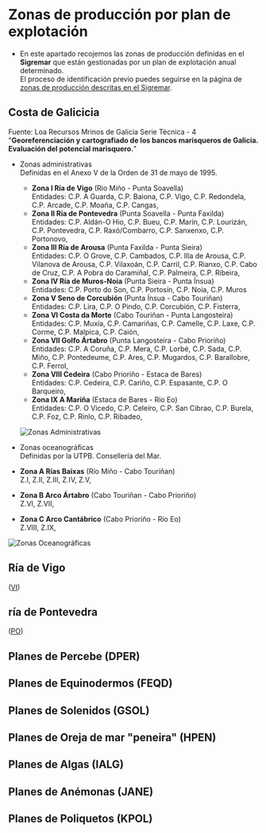 

# Zonas de producción por plan de explotación

* En este apartado recojemos las zonas de producción definidas en el __Sigremar__ que están gestionadas por un plan de explotación anual determinado.  
El proceso de identificación previo puedes seguirse en la página de [zonas de producción descritas en el Sigremar](indicesZonasProduccion.md).


## Costa de Galicicia

Fuente: Loa Recursos Mrinos de Galicia Serie Técnica - 4 "__Georeferenciación y cartografiado de los bancos marisqueros de Galicia. Evaluación del potencial marisquero.__"

* Zonas administrativas  
Definidas en el Anexo V de la Orden de 31 de mayo de 1995.
  * __Zona I Ría de Vigo__  (Rio Miño - Punta Soavella)  
  Entidades: C.P. A Guarda, C.P. Baiona, C.P. Vigo, C.P. Redondela, C.P. Arcade, C.P. Moaña, C.P. Cangas,
  * __Zona II Ría de Pontevedra__ (Punta Soavella - Punta Faxilda)  
  Entidades: C.P. Aldán-O Hio, C.P. Bueu, C.P. Marín, C.P. Lourizán, C.P. Pontevedra, C.P. Raxó/Combarro, C.P. Sanxenxo, C.P. Portonovo,
  * __Zona III Ría de Arousa__ (Punta Faxilda - Punta Sieira)  
  Entidades: C.P. O Grove, C.P. Cambados, C.P. Illa de Arousa, C.P. Vilanova de Arousa,  C.P. Vilaxoán, C.P. Carril, C.P. Rianxo, C.P. Cabo de Cruz, C.P. A Pobra do Caramiñal, C.P. Palmeira, C.P. Ribeira,
  * __Zona IV Ría de Muros-Noia__ (Punta Sieira - Punta Ínsua)  
  Entidades: C.P. Porto do Son, C.P. Portosín, C.P. Noia, C.P. Muros
  * __Zona V Seno de Corcubión__ (Punta Ínsua - Cabo Touriñan)
  Entidades: C.P. Lira, C.P. O Pindo, C.P. Corcubión, C.P. Fisterra,
  * __Zona VI Costa da Morte__ (Cabo Touriñan - Punta Langosteira)  
  Entidades: C.P. Muxía, C.P. Camariñas, C.P. Camelle, C.P. Laxe, C.P. Corme, C.P. Malpica, C.P. Caión,
  * __Zona VII Golfo Ártabro__ (Punta Langosteira - Cabo Prioriño)  
  Entidades: C.P. A Coruña, C.P. Mera, C.P. Lorbé, C.P. Sada, C.P. Miño, C.P. Pontedeume, C.P. Ares, C.P. Mugardos,  C.P. Barallobre, C.P. Ferrol,
  * __Zona VIII Cedeira__ (Cabo Prioriño - Estaca de Bares)  
  Entidades: C.P. Cedeira, C.P. Cariño, C.P. Espasante, C.P. O Barqueiro,
  * __Zona IX A Mariña__ (Estaca de Bares - Rio Eo)  
  Entidades: C.P. O Vicedo, C.P. Celeiro, C.P. San Cibrao, C.P. Burela, C.P. Foz, C.P. Rinlo, C.P. Ribadeo,
  
  ![Zonas Administrativas](https://lh3.googleusercontent.com/J1EnRr-zxjjqUNUrUqOMbqfD59TBQFFc87YC5dSbNQsfpzHmc2PUlvcYkFyh153gXKMhCtQfWlABTTjHIicrKdn3_Ml6Hkxcy2RN6yOaXLogBnlhJE3g4gWKH0oDYC5063kYImwhhTjYkFunh270jBb-OFo7bDQdCjR15nlhiTUBKS4f4ycns0ho2ZKPFSx1NrYdefJkKUtUQERnggVu9AeGZhRnetUOxWqqPqZLyo72-dC-r0VpdU992K9UqTJWpju7xAFTqC9dN0ahJuNwHzZSjbKH3zOFOuX5W-Op4VtqZTwkgWnGBTULjwtCFd6ZWyDVzCTlAJHWfw6k8rhOF-WKXNIHxR3HrpuEHyA54M3OMEIL1Sw3aJb5ykmhQOwsn_79cMigg3hn09nGNkx9A14qRo0pLNf2ryYcGGXXEeVuuMFB2WDNGr2OyBGNO-B-g7AuWlbAwY3J6zp-FBTemIQvVUWjlyQ3CiVFVvP49FkMTIc4HpiUl8T_0s7BK4TDrDgIjQV8Mr_Ef-lej-NHmj90lQAyfguYedIy55lQCWT8EZ-KHGdn665g6LkNt74mrpzjItcHxoII3IJlmeDGuvaEDrNHBFLIdmY4l3brDfFWSWGy8rP_UfvDLMQ5NJ-MuhLWQluk6Y2OO9UCPEJhrhUH9WMsPY4oaC_g8QpFgKWC0pSd7uVz0Koa=s700 "Fuente: Los Recursos Marinos de Galicia, Seria Técnica- 4")

* Zonas oceanográficas  
Definidas por la UTPB. Consellería del Mar.
 * __Zona A Rías Baixas__ (Río Miño - Cabo Touriñan)  
 Z.I, Z.II, Z.III, Z.IV, Z.V,
 * __Zona B Arco Ártabro__ (Cabo Touriñan - Cabo Prioriño)  
 Z.VI, Z.VII,
 * __Zona C Arco Cantábrico__  (Cabo Prioriño - Río Eo)  
 Z.VIII, Z.IX,
 
 ![Zonas Oceanográficas](https://lh3.googleusercontent.com/_Ek8i2a6-F_kI3S_aR6eLQ6A53uwB8zu8w9sbfWBN4YwH9PfxXHADGcOe8KraL9Xer6wOnMO5DZjzOeV7prEVH1qFWBX8KKgKqEntdRQJtMfJyWoQ3zfYUPuGixQCl3e_xIcdrj7-lAW2JSEw-6WWIICKdLYAZPcjo9vfnaXItx4V4YeAEqkwPDTB74QDdb7h8H3IkQCCiozPfZ2J044QCkCNQ2kRz3oPNU03v-WqEpHl68V1xriOJlSgpm78JPr83PBOwhRzI6Wi0qrAcrOPFUzi1r5ydTQpAlHwv3RqHLUhd4T7JcoIxu3m32w4fEaJACicgDPeDT5U1UE1RIOAwilyNc_-ZgmLzPe0xZ2hk695xrZSsjuYwjQo0peZWxl3kfdKYJ5ew4uTiChi_hxbwpFieqUfOTXJJCzWugTKi6EGWVaSbepE3YPtcVXfoh6dziFS0gicMt_aGnKQZfTSTPRo7M1R6ErYROyaYzeUuS2mF9zS-RCsG7xBf5F-fDwO-Z6vyeihBjXuSczUbXTBpbzXlYNOpPymbZi4vPk8umtjKURi3AnvEq2Nec0_LKE0Dw1RIhoMM3abmrVkfEZu22EKb0E5lg8NoVRcDg-UhRBuFofKysqau0ZD3hEKNdvwu3e1-Js2lCuFBBu8SyjOumPGDrmsaRPvtHaGYRUVYhE-DcnB1aO9H-K=s700 "Fuente: Los Recursos Marinos de Galicia, Seria Técnica- 4")

## Ría de Vigo 

([VI](zp-VI.md))


## ría de Pontevedra 

([PO](zp-PO.md))



## Planes de Percebe (DPER)



## Planes de Equinodermos (FEQD)



## Planes de Solenidos (GSOL)



## Planes de Oreja de mar "peneira" (HPEN)



## Planes de Algas (IALG)



## Planes de Anémonas (JANE)


## Planes de Poliquetos (KPOL)



